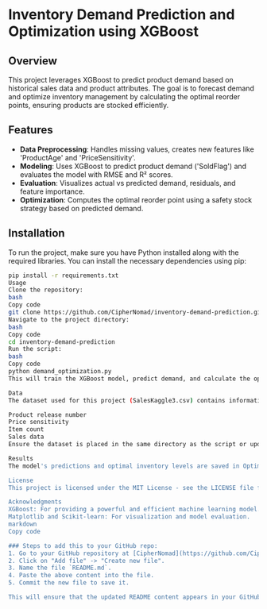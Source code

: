 # Inventory Demand Prediction and Optimization using XGBoost

## Overview
This project leverages XGBoost to predict product demand based on historical sales data and product attributes. The goal is to forecast demand and optimize inventory management by calculating the optimal reorder points, ensuring products are stocked efficiently.

## Features
- **Data Preprocessing**: Handles missing values, creates new features like 'ProductAge' and 'PriceSensitivity'.
- **Modeling**: Uses XGBoost to predict product demand ('SoldFlag') and evaluates the model with RMSE and R² scores.
- **Evaluation**: Visualizes actual vs predicted demand, residuals, and feature importance.
- **Optimization**: Computes the optimal reorder point using a safety stock strategy based on predicted demand.

## Installation
To run the project, make sure you have Python installed along with the required libraries. You can install the necessary dependencies using pip:

```bash
pip install -r requirements.txt
Usage
Clone the repository:
bash
Copy code
git clone https://github.com/CipherNomad/inventory-demand-prediction.git
Navigate to the project directory:
bash
Copy code
cd inventory-demand-prediction
Run the script:
bash
Copy code
python demand_optimization.py
This will train the XGBoost model, predict demand, and calculate the optimal inventory levels, which will be saved in a CSV file.

Data
The dataset used for this project (SalesKaggle3.csv) contains information such as:

Product release number
Price sensitivity
Item count
Sales data
Ensure the dataset is placed in the same directory as the script or update the path in the code.

Results
The model's predictions and optimal inventory levels are saved in OptimalInventoryLevels.csv. This file includes the predicted demand, safety stock, and optimal reorder points for each product SKU.

License
This project is licensed under the MIT License - see the LICENSE file for details.

Acknowledgments
XGBoost: For providing a powerful and efficient machine learning model.
Matplotlib and Scikit-learn: For visualization and model evaluation.
markdown
Copy code

### Steps to add this to your GitHub repo:
1. Go to your GitHub repository at [CipherNomad](https://github.com/CipherNomad).
2. Click on "Add file" -> "Create new file".
3. Name the file `README.md`.
4. Paste the above content into the file.
5. Commit the new file to save it.

This will ensure that the updated README content appears in your GitHub repository.





